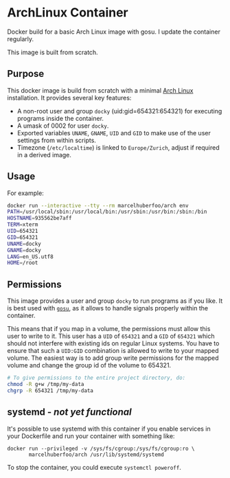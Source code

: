 # ArchLinux Container

Docker build for a basic Arch Linux image with gosu. I update the container regularly.

This image is built from scratch.

## Purpose

This docker image is build from scratch with a minimal [Arch Linux][archlinux] installation.
It provides several key features:

* A non-root user and group `docky` (uid:gid=654321:654321) for executing programs inside the container.
* A umask of 0002 for user `docky`.
* Exported variables `UNAME`, `GNAME`, `UID` and `GID` to make use of the user settings from within scripts.
* Timezone (`/etc/localtime`) is linked to `Europe/Zurich`, adjust if required in a derived image.

## Usage

For example:

```bash
docker run --interactive --tty --rm marcelhuberfoo/arch env
PATH=/usr/local/sbin:/usr/local/bin:/usr/sbin:/usr/bin:/sbin:/bin
HOSTNAME=935562be7aff
TERM=xterm
UID=654321
GID=654321
UNAME=docky
GNAME=docky
LANG=en_US.utf8
HOME=/root
```

## Permissions

This image provides a user and group `docky` to run programs as if you like. It is best used with [`gosu`][gosu], as it allows to handle signals properly within the container.

This means that if you map in a volume, the permissions must allow this user to write to it. 
This user has a `UID` of `654321` and a `GID` of `654321` which should not interfere with existing ids on regular
Linux systems. You have to ensure that such a `UID:GID` combination is allowed to write to
your mapped volume. The easiest way is to add group write permissions for the mapped volume
and change the group id of the volume to 654321.

```bash
# To give permissions to the entire project directory, do:
chmod -R g+w /tmp/my-data
chgrp -R 654321 /tmp/my-data
```

## systemd - *not yet functional*

It's possible to use systemd with this container if you enable services in your
Dockerfile and run your container with something like:

    docker run --privileged -v /sys/fs/cgroup:/sys/fs/cgroup:ro \
           marcelhuberfoo/arch /usr/lib/systemd/systemd

To stop the container, you could execute ``systemctl poweroff``.

[archlinux]: https://www.archlinux.org
[gosu]: https://github.com/tianon/gosu
